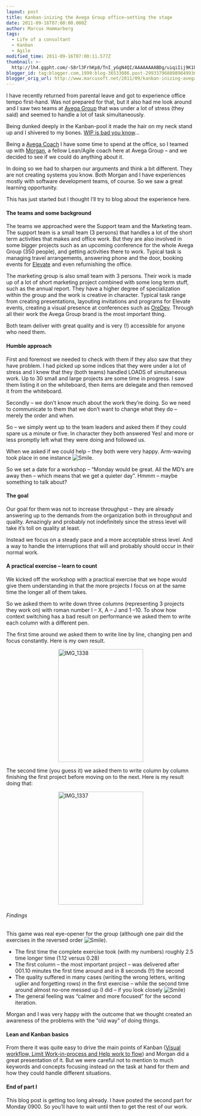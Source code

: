 ```yaml
---
layout: post
title: Kanban-inizing the Avega Group office–setting the stage
date: 2011-09-16T07:00:00.000Z
author: Marcus Hammarberg
tags:
  - Life of a consultant
  - Kanban
  - Agile
modified_time: 2011-09-16T07:00:11.577Z
thumbnail: >-
  http://lh4.ggpht.com/-S8rl3FrhKp8/TnI_yGgN4QI/AAAAAAAABDg/uiqiIij9K1k/s72-c/wlEmoticon-smile%25255B2%25255D.png?imgmax=800
blogger_id: tag:blogger.com,1999:blog-36533086.post-2993379680989849936
blogger_orig_url: http://www.marcusoft.net/2011/09/kanban-inizing-avega-group.html
---
```



I have recently returned from parental leave and got to experience
office tempo first-hand. Was not prepared for that, but it also had me
look around and I saw two teams at [Avega
Group](http://www.avegagroup.se) that was under a lot of stress (they
said) and seemed to handle a lot of task simultaneously.

Being dunked deeply in the Kanban-pool it made the hair on my neck stand
up and I shivered to my bones. [WIP is bad you
know](http://en.wikipedia.org/wiki/Work_in_process)…

Being a [Avega
Coach](http://www.avegagroup.se/sv/Elevate/Vara-Coacher/Coacher1/) I
have some time to spend at the office, so I teamed up with
[Morgan](http://twitter.com/#!/morgsterious), a fellow Lean/Agile coach
here at Avega Group – and we decided to see if we could do anything
about it.

In doing so we had to sharpen our arguments and think a bit different.
They are not creating systems you know. Both Morgan and I have
experiences mostly with software development teams, of course. So we saw
a great learning opportunity.

This has just started but I thought I’ll try to blog about the
experience here.

#### The teams and some background

The teams we approached were the Support team and the Marketing team.
The support team is a small team (3 persons) that handles a lot of the
short term activities that makes and office work. But they are also
involved in some bigger projects such as an upcoming conference for the
whole Avega Group (350 people), and getting activities there to work.
Typical task is managing travel arrangements, answering phone and the
door, booking events for [Elevate](http://www.avegagroup.se/Elevate) and
even refurnishing the office.

The marketing group is also small team with 3 persons. Their work is
made up of a lot of short marketing project combined with some long term
stuff, such as the annual report. They have a higher degree of
specialization within the group and the work is creative in character.
Typical task range from creating presentations, layouting invitations
and programs for Elevate events, creating a visual presence at
conferences such as [OreDev](http://www.oredev.org). Through all their
work the Avega Group brand is the most important thing.

Both team deliver with great quality and is very (!) accessible for
anyone who need them.

#### Humble approach

First and foremost we needed to check with them if they also saw that
they have problem. I had picked up some indices that they were under a
lot of stress and I knew that they (both teams) handled LOADS of
simultaneous work. Up to 30 small and large projects are some time in
progress. I saw them listing it on the whiteboard, then items are
delegate and then removed it from the whiteboard.

Secondly – we don’t know much about the work they’re doing. So we need
to communicate to them that we don’t want to change what they do –
merely the order and when.

So – we simply went up to the team leaders and asked them if they could
spare us a minute or five. In character they both answered Yes! and more
or less promptly left what they were doing and followed us.

When we asked if we could help – they both were very happy. Arm-waving
took place in one instance <img
src="http://lh4.ggpht.com/-S8rl3FrhKp8/TnI_yGgN4QI/AAAAAAAABDg/uiqiIij9K1k/wlEmoticon-smile%25255B2%25255D.png?imgmax=800"
class="wlEmoticon wlEmoticon-smile"
style="border-bottom-style: none; border-left-style: none; border-top-style: none; border-right-style: none"
alt="Smile" />.

So we set a date for a workshop – “Monday would be great. All the MD’s
are away then – which means that we get a quieter day”. Hmmm – maybe
something to talk about?

#### The goal

Our goal for them was not to increase throughput – they are already
answering up to the demands from the organization both in throughput and
quality. Amazingly and probably not indefinitely since the stress level
will take it’s toll on quality at least.

Instead we focus on a steady pace and a more acceptable stress level.
And a way to handle the interruptions that will and probably should
occur in their normal work.

#### A practical exercise – learn to count

We kicked off the workshop with a practical exercise that we hope would
give them understanding in that the more projects I focus on at the same
time the longer all of them takes.

So we asked them to write down three columns (representing 3 projects
they work on) with roman number I – X, A – J and 1 –10. To show how
context switching has a bad result on performance we asked them to write
each column with a different pen.

The first time around we asked them to write line by line, changing pen
and focus constantly. Here is my own result.

[<img
src="http://lh6.ggpht.com/-LwgPjIABIKE/TnI_zm9hMSI/AAAAAAAABDo/aHC4IP1H5fM/IMG_1338_thumb.jpg?imgmax=800"
title="IMG_1338"
style="background-image: none; border-bottom: 0px; border-left: 0px; margin: 0px auto; padding-left: 0px; padding-right: 0px; display: block; float: none; border-top: 0px; border-right: 0px; padding-top: 0px"
data-border="0" width="227" height="302" alt="IMG_1338" />](http://lh5.ggpht.com/-ZV9VMgbYzcM/TnI_y7DvI6I/AAAAAAAABDk/yypE6uJvCHs/s1600-h/IMG_1338%25255B2%25255D.jpg)

The second time (you guess it) we asked them to write column by column
finishing the first project before moving on to the next. Here is my
result doing that:

[<img
src="http://lh5.ggpht.com/-NmiGboiOZns/TnI_0oMUHgI/AAAAAAAABDw/mK3GOdfgEI8/IMG_1337_thumb.jpg?imgmax=800"
title="IMG_1337"
style="background-image: none; border-bottom: 0px; border-left: 0px; margin: 0px auto; padding-left: 0px; padding-right: 0px; display: block; float: none; border-top: 0px; border-right: 0px; padding-top: 0px"
data-border="0" width="227" height="302" alt="IMG_1337" />](http://lh3.ggpht.com/--g9rkfcY0ww/TnI_0KgcAVI/AAAAAAAABDs/Ek1NVhijTJc/s1600-h/IMG_1337%25255B2%25255D.jpg)

###### Findings

This game was real eye-opener for the group (although one pair did the
exercises in the reversed order <img
src="http://lh4.ggpht.com/-S8rl3FrhKp8/TnI_yGgN4QI/AAAAAAAABDg/uiqiIij9K1k/wlEmoticon-smile%25255B2%25255D.png?imgmax=800"
class="wlEmoticon wlEmoticon-smile"
style="border-bottom-style: none; border-left-style: none; border-top-style: none; border-right-style: none"
alt="Smile" />).

- The first time the complete exercise took (with my numbers) roughly
    2.5 time longer time (1.12 versus 0.28)
- The first column – the most important project – was delivered after
    001.10 minutes the first time around and in 8 seconds (!!) the
    second
- The quality suffered in many cases (writing the wrong letters,
    writing uglier and forgetting rows) in the first exercise – while
    the second time around almost no-one messed up (I did – if you look
    closely <img
    src="http://lh4.ggpht.com/-S8rl3FrhKp8/TnI_yGgN4QI/AAAAAAAABDg/uiqiIij9K1k/wlEmoticon-smile%25255B2%25255D.png?imgmax=800"
    class="wlEmoticon wlEmoticon-smile"
    style="border-bottom-style: none; border-left-style: none; border-top-style: none; border-right-style: none"
    alt="Smile" />)
- The general feeling was “calmer and more focused” for the second
    iteration.

Morgan and I was very happy with the outcome that we thought created an
awareness of the problems with the “old way” of doing things.

#### Lean and Kanban basics

From there it was quite easy to drive the main points of Kanban ([Visual
workflow, Limit Work-in-process and Help work to
flow](http://www.kanban101.com)) and Morgan did a great presentation of
it. But we were careful not to mention to much keywords and concepts
focusing instead on the task at hand for them and how they could handle
different situations.

#### End of part I

This blog post is getting too long already. I have posted the second
part for Monday 0900. So you’ll have to wait until then to get the rest
of our work.
